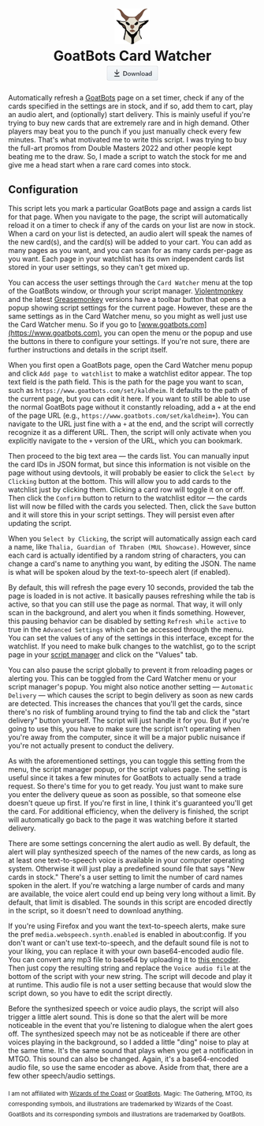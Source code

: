 <h1 align="center"><a href="https://github.com/aminomancer/GoatBots-Card-Watcher"><img src="./resources/goat.svg" height="72em"/></a><br>GoatBots Card Watcher<br><sub><a href="https://github.com/aminomancer/GoatBots-Card-Watcher/raw/main/goatbotsCardWatcher.user.js" title="Install with script manager" aria-label="Install with script manager"><img src="./resources/download.png" alt="Download" height="32"></a></sub>
</h1>

Automatically refresh a [GoatBots](https://www.goatbots.com) page on a set timer, check if any of the cards specified in the settings are in stock, and if so, add them to cart, play an audio alert, and (optionally) start delivery. This is mainly useful if you're trying to buy new cards that are extremely rare and in high demand. Other players may beat you to the punch if you just manually check every few minutes. That's what motivated me to write this script. I was trying to buy the full-art promos from Double Masters 2022 and other people kept beating me to the draw. So, I made a script to watch the stock for me and give me a head start when a rare card comes into stock.

## Configuration

This script lets you mark a particular GoatBots page and assign a cards list for that page. When you navigate to the page, the script will automatically reload it on a timer to check if any of the cards on your list are now in stock. When a card on your list is detected, an audio alert will speak the names of the new card(s), and the card(s) will be added to your cart. You can add as many pages as you want, and you can scan for as many cards per-page as you want. Each page in your watchlist has its own independent cards list stored in your user settings, so they can't get mixed up.

You can access the user settings through the `Card Watcher` menu at the top of the GoatBots window, or through your script manager. [Violentmonkey](https://violentmonkey.github.io/) and the latest [Greasemonkey](https://www.greasespot.net/) versions have a toolbar button that opens a popup showing script settings for the current page. However, these are the same settings as in the Card Watcher menu, so you might as well just use the Card Watcher menu. So if you go to [www.goatbots.com](https://www.goatbots.com), you can open the menu or the popup and use the buttons in there to configure your settings. If you're not sure, there are further instructions and details in the script itself.

When you first open a GoatBots page, open the Card Watcher menu popup and click `Add page to watchlist` to make a watchlist editor appear. The top text field is the path field. This is the path for the page you want to scan, such as `https://www.goatbots.com/set/kaldheim`. It defaults to the path of the current page, but you can edit it here. If you want to still be able to use the normal GoatBots page without it constantly reloading, add a `+` at the end of the page URL (e.g., `https://www.goatbots.com/set/kaldheim+`). You can navigate to the URL just fine with a `+` at the end, and the script will correctly recognize it as a different URL. Then, the script will only activate when you explicitly navigate to the `+` version of the URL, which you can bookmark.

Then proceed to the big text area — the cards list. You can manually input the card IDs in JSON format, but since this information is not visible on the page without using devtools, it will probably be easier to click the `Select by Clicking` button at the bottom. This will allow you to add cards to the watchlist just by clicking them. Clicking a card row will toggle it on or off. Then click the `Confirm` button to return to the watchlist editor — the cards list will now be filled with the cards you selected. Then, click the `Save` button and it will store this in your script settings. They will persist even after updating the script.

When you `Select by Clicking`, the script will automatically assign each card a name, like `Thalia, Guardian of Thraben (MUL Showcase)`. However, since each card is actually identified by a random string of characters, you can change a card's name to anything you want, by editing the JSON. The name is what will be spoken aloud by the text-to-speech alert (if enabled).

By default, this will refresh the page every 10 seconds, provided the tab the page is loaded in is not active. It basically pauses refreshing while the tab is active, so that you can still use the page as normal. That way, it will only scan in the background, and alert you when it finds something. However, this pausing behavior can be disabled by setting `Refresh while active` to true in the `Advanced Settings` which can be accessed through the menu. You can set the values of any of the settings in this interface, except for the watchlist. If you need to make bulk changes to the watchlist, go to the script page in your [script manager](https://violentmonkey.github.io/) and click on the "Values" tab.

You can also pause the script globally to prevent it from reloading pages or alerting you. This can be toggled from the Card Watcher menu or your script manager's popup. You might also notice another setting — `Automatic Delivery` — which causes the script to begin delivery as soon as new cards are detected. This increases the chances that you'll get the cards, since there's no risk of fumbling around trying to find the tab and click the "start delivery" button yourself. The script will just handle it for you. But if you're going to use this, you have to make sure the script isn't operating when you're away from the computer, since it will be a major public nuisance if you're not actually present to conduct the delivery.

As with the aforementioned settings, you can toggle this setting from the menu, the script manager popup, or the script values page. The setting is useful since it takes a few minutes for GoatBots to actually send a trade request. So there's time for you to get ready. You just want to make sure you enter the delivery queue as soon as possible, so that someone else doesn't queue up first. If you're first in line, I think it's guaranteed you'll get the card. For additional efficiency, when the delivery is finished, the script will automatically go back to the page it was watching before it started delivery.

There are some settings concerning the alert audio as well. By default, the alert will play synthesized speech of the names of the new cards, as long as at least one text-to-speech voice is available in your computer operating system. Otherwise it will just play a predefined sound file that says "New cards in stock." There's a user setting to limit the number of card names spoken in the alert. If you're watching a large number of cards and many are available, the voice alert could end up being very long without a limit. By default, that limit is disabled. The sounds in this script are encoded directly in the script, so it doesn't need to download anything.

If you're using Firefox and you want the text-to-speech alerts, make sure the pref `media.webspeech.synth.enabled` is enabled in about:config. If you don't want or can't use text-to-speech, and the default sound file is not to your liking, you can replace it with your own base64-encoded audio file. You can convert any mp3 file to base64 by uploading it to [this encoder](https://codepen.io/xewl/pen/NjyRJx). Then just copy the resulting string and replace the `Voice audio file` at the bottom of the script with your new string. The script will decode and play it at runtime. This audio file is not a user setting because that would slow the script down, so you have to edit the script directly.

Before the synthesized speech or voice audio plays, the script will also trigger a little alert sound. This is done so that the alert will be more noticeable in the event that you're listening to dialogue when the alert goes off. The synthesized speech may not be as noticeable if there are other voices playing in the background, so I added a little "ding" noise to play at the same time. It's the same sound that plays when you get a notification in MTGO. This sound can also be changed. Again, it's a base64-encoded audio file, so use the same encoder as above. Aside from that, there are a few other speech/audio settings.

<sub>I am not affiliated with <a href="https://company.wizards.com">Wizards of the Coast</a> or <a href="https://www.goatbots.com">GoatBots</a>. Magic: The Gathering, MTGO, its corresponding symbols, and illustrations are trademarked by Wizards of the Coast. GoatBots and its corresponding symbols and illustrations are trademarked by GoatBots.</sub>